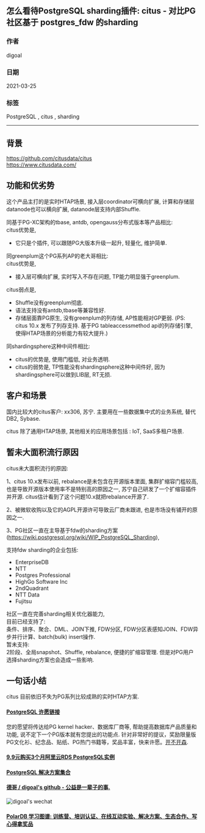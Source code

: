 ## 怎么看待PostgreSQL sharding插件: citus - 对比PG 社区基于 postgres_fdw 的sharding    
  
### 作者  
digoal  
  
### 日期  
2021-03-25  
  
### 标签  
PostgreSQL , citus , sharding   
  
----  
  
## 背景  
  
https://github.com/citusdata/citus  
https://www.citusdata.com/  
  
## 功能和优劣势  
这个产品主打的是实时HTAP场景, 接入层coordinator可横向扩展, 计算和存储层datanode也可以横向扩展, datanode层支持内部Shuffle.    
  
同基于PG-XC架构的tbase, antdb, opengauss分布式版本等产品相比:   
citus优势是,   
- 它只是个插件, 可以跟随PG大版本升级一起升, 轻量化, 维护简单.  
  
同greenplum这个PG系列AP的老大哥相比:  
citus优势是,   
- 接入层可横向扩展, 实时写入不存在问题, TP能力明显强于greenplum.   
  
citus弱点是,   
- Shuffle没有greenplum彻底.   
- 语法支持没有antdb,tbase等兼容性好.   
- 存储层面靠PG原生, 没有greenplum的列存储, AP性能相对GP更弱. (PS: citus 10.x 发布了列存支持. 基于PG tableaccessmethod api的列存储引擎, 使得HTAP场景的分析能力有较大提升.)   
  
同shardingsphere这种中间件相比:   
- citus的优势是, 使用门槛低, 对业务透明.  
- citus的弱势是, TP性能没有shardingsphere这种中间件好, 因为shardingsphere可以做到LIB层, RT无损.  
  
## 客户和场景  
国内比较大的citus客户: xx306, 苏宁. 主要用在一些数据集中式的业务系统, 替代DB2, Sybase.   
  
citus 除了通用HTAP场景, 其他相关的应用场景包括 : IoT, SaaS多租户场景.    
  
## 暂未大面积流行原因  
citus未大面积流行的原因:  
  
1、citus 10.x发布以前, rebalance是未包含在开源版本里面, 集群扩缩容门槛较高, 也是导致开源版本使用率不是特别高的原因之一, 苏宁自己研发了一个扩缩容插件并开源. citus估计看到了这个问题10.x就把rebalance开源了.  
  
2、被微软收购以及它的AGPL开源许可导致云厂商未跟进, 也是市场没有铺开的原因之一.   
  
3、PG社区一直在主导基于fdw的sharding方案 (https://wiki.postgresql.org/wiki/WIP_PostgreSQL_Sharding),   
  
支持fdw sharding的企业包括:   
- EnterpriseDB  
- NTT  
- Postgres Professional  
- HighGo Software Inc  
- 2ndQuadrant  
- NTT Data  
- Fujitsu  
  
社区一直在完善sharding相关优化器能力,   
目前已经支持了:  
条件、排序、聚合、DML、JOIN下推, FDW分区, FDW分区表感知JOIN、FDW异步并行计算、batch(bulk) insert操作.    
暂未支持:  
2阶段、全局snapshot、Shuffle, rebalance, 便捷的扩缩容管理. 但是对PG用户选择sharding方案也会造成一些影响.    
  
## 一句话小结  
citus 目前依旧不失为PG系列比较成熟的实时HTAP方案.    
  
  
#### [PostgreSQL 许愿链接](https://github.com/digoal/blog/issues/76 "269ac3d1c492e938c0191101c7238216")
您的愿望将传达给PG kernel hacker、数据库厂商等, 帮助提高数据库产品质量和功能, 说不定下一个PG版本就有您提出的功能点. 针对非常好的提议，奖励限量版PG文化衫、纪念品、贴纸、PG热门书籍等，奖品丰富，快来许愿。[开不开森](https://github.com/digoal/blog/issues/76 "269ac3d1c492e938c0191101c7238216").  
  
  
#### [9.9元购买3个月阿里云RDS PostgreSQL实例](https://www.aliyun.com/database/postgresqlactivity "57258f76c37864c6e6d23383d05714ea")
  
  
#### [PostgreSQL 解决方案集合](https://yq.aliyun.com/topic/118 "40cff096e9ed7122c512b35d8561d9c8")
  
  
#### [德哥 / digoal's github - 公益是一辈子的事.](https://github.com/digoal/blog/blob/master/README.md "22709685feb7cab07d30f30387f0a9ae")
  
  
![digoal's wechat](../pic/digoal_weixin.jpg "f7ad92eeba24523fd47a6e1a0e691b59")
  
  
#### [PolarDB 学习图谱: 训练营、培训认证、在线互动实验、解决方案、生态合作、写心得拿奖品](https://www.aliyun.com/database/openpolardb/activity "8642f60e04ed0c814bf9cb9677976bd4")
  
